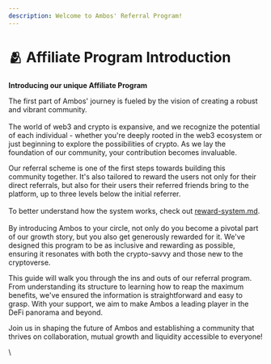 ```yaml
---
description: Welcome to Ambos' Referral Program!
---
```


# 🫂 Affiliate Program Introduction

**Introducing our unique Affiliate Program**

The first part of Ambos' journey is fueled by the vision of creating a robust and vibrant community.\
\
The world of web3 and crypto is expansive, and we recognize the potential of each individual - whether you're deeply rooted in the web3 ecosystem or just beginning to explore the possibilities of crypto. As we lay the foundation of our community, your contribution becomes invaluable.

Our referral scheme is one of the first steps towards building this community together. It's also tailored to reward the users not only for their direct referrals, but also for their users their referred friends bring to the platform, up to three levels below the initial referrer. \
\
To better understand how the system works, check out [reward-system.md](reward-system.md "mention").\
\
By introducing Ambos to your circle, not only do you become a pivotal part of our growth story, but you also get generously rewarded for it. We've designed this program to be as inclusive and rewarding as possible, ensuring it resonates with both the crypto-savvy and those new to the cryptoverse.

This guide will walk you through the ins and outs of our referral program. From understanding its structure to learning how to reap the maximum benefits, we've ensured the information is straightforward and easy to grasp. With your support, we aim to make Ambos a leading player in the DeFi panorama and beyond.&#x20;

Join us in shaping the future of Ambos and establishing a community that thrives on collaboration, mutual growth and liquidity accessible to everyone!

\
